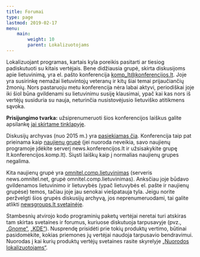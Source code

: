 ```yaml
---
title: Forumai
type: page
lastmod: 2019-02-17
menu:
    main:
        weight: 10
        parent: Lokalizuotojams
---
```


Lokalizuojant programas, kartais kyla poreikis pasitarti ar tiesiog padiskutuoti su kitais vertėjais. Bene didžiausia
grupė, skirta diskusijoms apie lietuvinimą, yra el. pašto
konferencija [komp\_lt@konferencijos.lt](mailto:komp-lt@konferencijos.lt). Joje yra susirinkę nemažai lietuvintojų
veteranų ir kitų šiai temai prijaučiančių žmonių. Nors pastaruoju metu konferencija nėra labai aktyvi, periodiškai joje
iki šiol būna gvildenami su lietuvinimu susiję klausimai, ypač kai kas nors iš vertėjų susiduria su nauja, neturinčia
nusistovėjusio lietuviško atitikmens sąvoka.

**Prisijungimo tvarka:** užsiprenumeruoti šios konferencijos laiškus galite
apsilankę [jai skirtame tinklapyje](http://www.konferencijos.lt/mailman/listinfo/komp_lt).

Diskusijų archyvas (nuo 2015 m.) yra [pasiekiamas čia](http://www.konferencijos.lt/pipermail/komp_lt/). Konferencija
taip pat prieinama kaip [naujienų grupė](nntp://news.konferencijos.lt/lt.konferencijos.komp.lt/) (jei nuoroda neveikia,
savo naujienų programoje įdėkite serverį news.konferencijos.lt ir užsisakykite grupę lt.konferencijos.komp.lt). Siųsti
laiškų kaip į normalias naujienų grupes negalima.

Kita naujienų grupė yra [omnitel.comp.lietuvinimas](nntp://news.omnitel.net/omnitel.comp.lietuvinimas) (serveris
news.omnitel.net, grupė omnitel.comp.lietuvinimas). Anksčiau joje būdavo gvildenamos lietuvinimo ir lietuvybės (ypač
lietuvybės el. pašte ir naujienų grupėse) temos, tačiau joje jau senokai viešpatauja tyla. Jeigu norite peržvelgti šios
grupės diskusijų archyvą, jos neprenumeruodami, tai galite
atlikti [newsgroups.lt svetainėje](https://www.newsgroups.lt/comp.lietuvinimas).

Stambesnių atvirojo kodo programinių paketų vertėjai neretai turi atskiras tam skirtas svetaines ir forumus, kuriuose
diskutuoja tarpusavyje (pvz., [„Gnome“](http://l10n.gnome.org/languages/lt), [„KDE“](http://kde.akl.lt/?page_id=34)).
Nusprendę prisidėti prie tokių produktų vertimo, būtinai pasidomėkite, kokias priemones jų vertėjai naudoja tarpusavio
bendravimui. Nuorodas į kai kurių produktų vertėjų svetaines rasite
skyrelyje [„Nuorodos lokalizuotojams“](http://xn--lietuvyb-ceb.lt/lokalizuotojams/nuorodos-lokalizuotojams/).